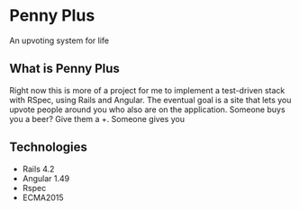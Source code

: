 # Penny Plus

An upvoting system for life

## What is Penny Plus

Right now this is more of a project for me to implement a test-driven stack with RSpec, using Rails and Angular. The eventual goal is a site that lets you upvote people around you who also are on the application. Someone buys you a beer? Give them a +. Someone gives you 

## Technologies

- Rails 4.2
- Angular 1.49
- Rspec
- ECMA2015
